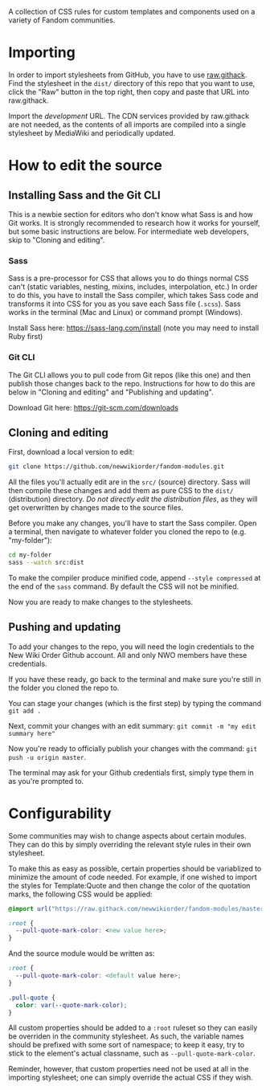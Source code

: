 A collection of CSS rules for custom templates and components used on a variety of Fandom communities.

# Importing
In order to import stylesheets from GitHub, you have to use [raw.githack](http://raw.githack.com/). Find the stylesheet in the `dist/` directory of this repo that you want to use, click the "Raw" button in the top right, then copy and paste that URL into raw.githack.

Import the *development* URL. The CDN services provided by raw.githack are not needed, as the contents of all imports are compiled into a single stylesheet by MediaWiki and periodically updated.

# How to edit the source
## Installing Sass and the Git CLI
This is a newbie section for editors who don't know what Sass is and how Git works. It is strongly recommended to research how it works for yourself, but some basic instructions are below. For intermediate web developers, skip to "Cloning and editing".

### Sass
Sass is a pre-processor for CSS that allows you to do things normal CSS can't (static variables, nesting, mixins, includes, interpolation, etc.) In order to do this, you have to install the Sass compiler, which takes Sass code and transforms it into CSS for you as you save each Sass file (`.scss`). Sass works in the terminal (Mac and Linux) or command prompt (Windows).

Install Sass here: https://sass-lang.com/install (note you may need to install Ruby first)

### Git CLI
The Git CLI allows you to pull code from Git repos (like this one) and then publish those changes back to the repo. Instructions for how to do this are below in "Cloning and editing" and "Publishing and updating".

Download Git here: https://git-scm.com/downloads

## Cloning and editing
First, download a local version to edit:
```bash
git clone https://github.com/newwikiorder/fandom-modules.git
```

All the files you'll actually edit are in the `src/` (source) directory. Sass will then compile these changes and add them as pure CSS to the `dist/` (distribution) directory. *Do not directly edit the distribution files*, as they will get overwritten by changes made to the source files.

Before you make any changes, you'll have to start the Sass compiler. Open a terminal, then navigate to whatever folder you cloned the repo to (e.g. "my-folder"):

```bash
cd my-folder
sass --watch src:dist
```

To make the compiler produce minified code, append ``--style compressed`` at the end of the ``sass`` command. By default the CSS will not be minified.

Now you are ready to make changes to the stylesheets.

## Pushing and updating
To add your changes to the repo, you will need the login credentials to the New Wiki Order Github account. All and only NWO members have these credentials.

If you have these ready, go back to the terminal and make sure you're still in the folder you cloned the repo to.

You can stage your changes (which is the first step) by typing the command ``git add .``

Next, commit your changes with an edit summary: ``git commit -m "my edit summary here"``

Now you're ready to officially publish your changes with the command: ``git push -u origin master``.

The terminal may ask for your Github credentials first, simply type them in as you're prompted to.

# Configurability
Some communities may wish to change aspects about certain modules. They can do this by simply overriding the relevant style rules in their own stylesheet.

To make this as easy as possible, certain properties should be variablized to minimize the amount of code needed. For example, if one wished to import the styles for Template:Quote and then change the color of the quotation marks, the following CSS would be applied:

```css
@import url("https://raw.githack.com/newwikiorder/fandom-modules/master/dist/templates/quote.css");

:root {
  --pull-quote-mark-color: <new value here>;
}
```

And the source module would be written as:

```scss
:root {
  --pull-quote-mark-color: <default value here>;
}

.pull-quote {
  color: var(--quote-mark-color);
}
```

All custom properties should be added to a `:root` ruleset so they can easily be overriden in the community stylesheet. As such, the variable names should be prefixed with some sort of namespace; to keep it easy, try to stick to the element's actual classname, such as `--pull-quote-mark-color`.

Reminder, however, that custom properties need not be used at all in the importing stylesheet; one can simply override the actual CSS if they wish.